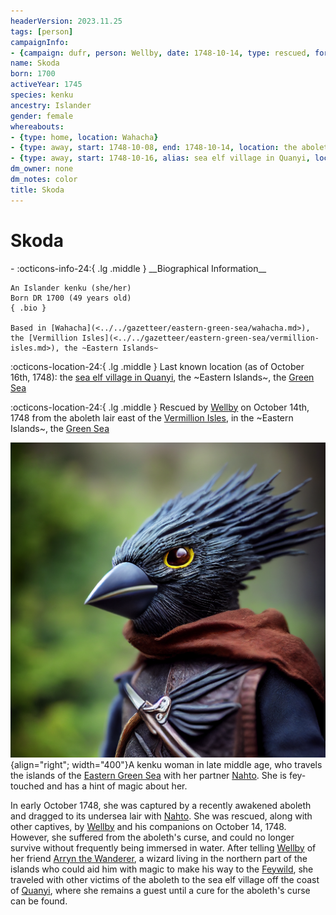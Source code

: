 ```yaml
---
headerVersion: 2023.11.25
tags: [person]
campaignInfo:
- {campaign: dufr, person: Wellby, date: 1748-10-14, type: rescued, format: '<met:u> <person:q> on <target> from <current:3Frq>'}
name: Skoda
born: 1700
activeYear: 1745
species: kenku
ancestry: Islander
gender: female
whereabouts:
- {type: home, location: Wahacha}
- {type: away, start: 1748-10-08, end: 1748-10-14, location: the aboleth lair east of Vermillion Isles}
- {type: away, start: 1748-10-16, alias: sea elf village in Quanyi, location: Quanyi}
dm_owner: none
dm_notes: color
title: Skoda
---
```

# Skoda
<div class="grid cards ext-narrow-margin ext-one-column" markdown>
- :octicons-info-24:{ .lg .middle } __Biographical Information__

    An Islander kenku (she/her)  
    Born DR 1700 (49 years old)  
    { .bio }

    Based in [Wahacha](<../../gazetteer/eastern-green-sea/wahacha.md>), the [Vermillion Isles](<../../gazetteer/eastern-green-sea/vermillion-isles.md>), the ~Eastern Islands~
</div>

:octicons-location-24:{ .lg .middle } Last known location (as of October 16th, 1748): the [sea elf village in Quanyi](<../../gazetteer/eastern-green-sea/quanyi.md>), the ~Eastern Islands~, the [Green Sea](<../../gazetteer/green-sea.md>)



:octicons-location-24:{ .lg .middle } Rescued by [Wellby](<../pcs/dunmar-fellowship/wellby.md>) on October 14th, 1748 from the aboleth lair east of the [Vermillion Isles](<../../gazetteer/eastern-green-sea/vermillion-isles.md>), in the ~Eastern Islands~, the [Green Sea](<../../gazetteer/green-sea.md>)  


![Skoda](../../assets/skoda.png){align="right"; width="400"}A kenku woman in late middle age, who travels the islands of the [Eastern Green Sea](<../../gazetteer/eastern-green-sea/eastern-green-sea.md>) with her partner [Nahto](<./nahto.md>). She is fey-touched and has a hint of magic about her. 


In early October 1748, she was captured by a recently awakened aboleth and dragged to its undersea lair with [Nahto](<./nahto.md>). She was rescued, along with other captives, by [Wellby](<../pcs/dunmar-fellowship/wellby.md>) and his companions on October 14, 1748. However, she suffered from the aboleth's curse, and could no longer survive without frequently being immersed in water. After telling [Wellby](<../pcs/dunmar-fellowship/wellby.md>) of her friend [Arryn the Wanderer](<../other-humans/arryn.md>), a wizard living in the northern part of the islands who could aid him with magic to make his way to the [Feywild](<../../cosmology/feywild.md>), she traveled with other victims of the aboleth to the sea elf village off the coast of [Quanyi](<../../gazetteer/eastern-green-sea/quanyi.md>), where she remains a guest until a cure for the aboleth's curse can be found. 
